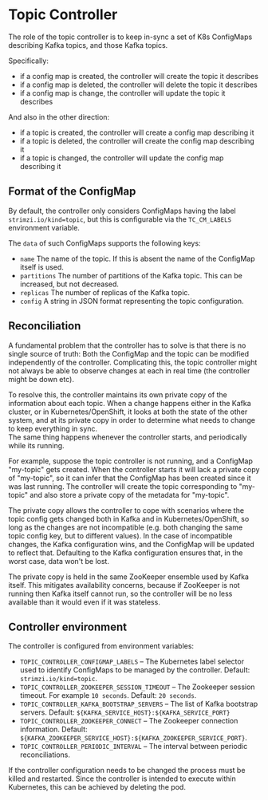 # Topic Controller

The role of the topic controller is to keep in-sync a set of K8s ConfigMaps describing Kafka topics, 
and those Kafka topics. 

Specifically:
 
* if a config map is created, the controller will create the topic it describes
* if a config map is deleted, the controller will delete the topic it describes
* if a config map is change, the controller will update the topic it describes

And also in the other direction:

* if a topic is created, the controller will create a config map describing it
* if a topic is deleted, the controller will create the config map describing it
* if a topic is changed, the controller will update the config map describing it

## Format of the ConfigMap

By default, the controller only considers ConfigMaps having the label `strimzi.io/kind=topic`, 
but this is configurable via the `TC_CM_LABELS` environment variable.

The `data` of such ConfigMaps supports the following keys:

* `name` The name of the topic. If this is absent the name of the ConfigMap itself is used.
* `partitions` The number of partitions of the Kafka topic. This can be increased, but not decreased.
* `replicas` The number of replicas of the Kafka topic. 
* `config` A string in JSON format representing the topic configuration. 

## Reconciliation

A fundamental problem that the controller has to solve is that there is no 
single source of truth: 
Both the ConfigMap and the topic can be modified independently of the controller. 
Complicating this, the topic controller might not always be able to observe
changes at each in real time (the controller might be down etc).
 
To resolve this, the controller maintains its own private copy of the 
information about each topic. 
When a change happens either in the Kafka cluster, or 
in Kubernetes/OpenShift, it looks at both the state of the other system, and at its 
private copy in order to determine what needs to change to keep everything in sync.  
The same thing happens whenever the controller starts, and periodically while its running.

For example, suppose the topic controller is not running, and a ConfigMap "my-topic" gets created. 
When the controller starts it will lack a private copy of "my-topic", 
so it can infer that the ConfigMap has been created since it was last running. 
The controller will create the topic corresponding to "my-topic" and also store a private copy of the 
metadata for "my-topic".

The private copy allows the controller to cope with scenarios where the topic 
config gets changed both in Kafka and in Kubernetes/OpenShift, so long as the 
changes are not incompatible (e.g. both changing the same topic config key, but to 
different values). 
In the case of incompatible changes, the Kafka configuration wins, and the ConfigMap will 
be updated to reflect that. Defaulting to the Kafka configuration ensures that, 
in the worst case, data won't be lost. 

The private copy is held in the same ZooKeeper ensemble used by Kafka itself. 
This mitigates availability concerns, because if ZooKeeper is not running
then Kafka itself cannot run, so the controller will be no less available 
than it would even if it was stateless. 


## Controller environment

The controller is configured from environment variables:

* `TOPIC_CONTROLLER_CONFIGMAP_LABELS` 
– The Kubernetes label selector used to identify ConfigMaps to be managed by the controller.
  Default: `strimzi.io/kind=topic`.  
* `TOPIC_CONTROLLER_ZOOKEEPER_SESSION_TIMEOUT`
– The Zookeeper session timeout. For example `10 seconds`. Default: `20 seconds`.
* `TOPIC_CONTROLLER_KAFKA_BOOTSTRAP_SERVERS`
– The list of Kafka bootstrap servers. Default: `${KAFKA_SERVICE_HOST}:${KAFKA_SERVICE_PORT}` 
* `TOPIC_CONTROLLER_ZOOKEEPER_CONNECT`
– The Zookeeper connection information. Default: `${KAFKA_ZOOKEEPER_SERVICE_HOST}:${KAFKA_ZOOKEEPER_SERVICE_PORT}`.
* `TOPIC_CONTROLLER_PERIODIC_INTERVAL`
– The interval between periodic reconciliations.

If the controller configuration needs to be changed the process must be killed and restarted.
Since the controller is intended to execute within Kubernetes, this can be achieved
by deleting the pod.